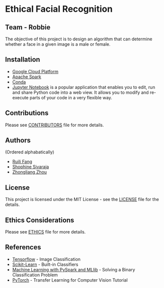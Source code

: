 # Ethical Facial Recognition
## Team - Robbie
The objective of this project is to design an algorithm that can determine whether a face in a given image is a male or female. 

## Installation
* [Google Cloud Platform](https://cloud.google.com/)
* [Apache Spark](https://spark.apache.org/downloads.html)
* [Conda](https://docs.conda.io/projects/conda/en/latest/user-guide/install/)
* [Jupyter Notebook](https://jupyter.org/install) is a popular application that enables you to edit, run and share Python code into a web view. It allows you to modify and re-execute parts of your code in a very flexible way. 

## Contributions
Please see [CONTRIBUTORS](https://github.com/dsp-uga/robbie-p2/blob/master/CONTRIBUTORS.md) file for more details.

## Authors 
(Ordered alphabatically)
<ul> <li><a href= "https://github.com/RuiliF"> Ruili Fang</a></li>
<li><a href = "https://github.com/shophine"> Shophine Sivaraja</a></li>
<li><a href ="https://github.com/Douglas2Code" > Zhongliang Zhou </a></li></ul>

## License
This project is licensed under the MIT License - see the <a href="https://github.com/dsp-uga/robbie-p2/blob/master/LICENSE">LICENSE</a> file for the details.

## Ethics Considerations
Please see [ETHICS](https://github.com/dsp-uga/robbie-p2/blob/master/ETHICS.md) file for more details.

## References
* [Tensorflow](https://www.tensorflow.org/tutorials/images/classification) - Image Classification
* [Scikit-Learn](https://scikit-learn.org/) - Built-in Classifiers
* [Machine Learning with PySpark and MLlib](https://towardsdatascience.com/machine-learning-with-pyspark-and-mllib-solving-a-binary-classification-problem-96396065d2aa) - Solving a Binary Classification Problem
* [PyTorch](https://pytorch.org/tutorials/beginner/transfer_learning_tutorial.html) - Transfer Learning for Computer Vision Tutorial
